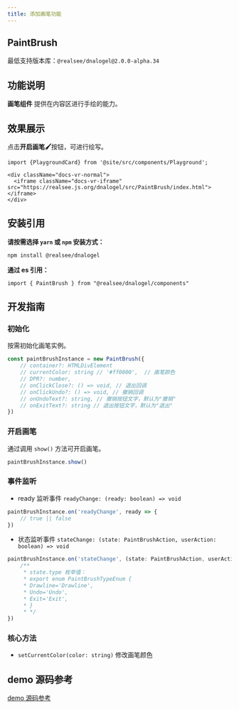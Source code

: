 ```yaml
---
title: 添加画笔功能
---
```


## **PaintBrush**

最低支持版本库：`@realsee/dnalogel@2.0.0-alpha.34`

## 功能说明

**画笔组件** 提供在内容区进行手绘的能力。

## 效果展示

点击**开启画笔🖌️**按钮，可进行绘写。

```mdx-code-block
import {PlaygroundCard} from '@site/src/components/Playground';

<div className="docs-vr-normal">
  <iframe className="docs-vr-iframe" src="https://realsee.js.org/dnalogel/src/PaintBrush/index.html"></iframe>
</div>
```

## 安装引用

**请按需选择 `yarn` 或 `npm` 安装方式：**

```bash npm2yarn
npm install @realsee/dnalogel
```

**通过 es 引用：**

```tsx
import { PaintBrush } from "@realsee/dnalogel/components"
```

## 开发指南

### 初始化
按需初始化画笔实例。

```ts
const paintBrushInstance = new PaintBrush({
    // container?: HTMLDivElement
    // currentColor: string // '#ff0000',  // 画笔颜色
    // DPR?: number,
    // onClickClose?: () => void, // 退出回调
    // onClickUndo?: () => void, // 撤销回调
    // onUndoText?: string, // 撤销按钮文字，默认为"撤销"
    // onExitText?: string // 退出按钮文字，默认为"退出"
})
```

### 开启画笔

通过调用 `show()` 方法可开启画笔。
```ts
paintBrushInstance.show()
```

### 事件监听
- ready 监听事件 `readyChange: (ready: boolean) => void`

```ts
paintBrushInstance.on('readyChange', ready => {
    // true || false
})
```

- 状态监听事件 `stateChange: (state: PaintBrushAction, userAction: boolean) => void`

```ts
paintBrushInstance.on('stateChange', (state: PaintBrushAction, userAction: boolean) => {
    /**
     * state.type 枚举值：
     * export enum PaintBrushTypeEnum {
     * Drawline='Drawline',
     * Undo='Undo',
     * Exit='Exit',
     * }
     * */
})
```

### 核心方法
- `setCurrentColor(color: string)` 修改画笔颜色

## demo 源码参考

[demo 源码参考](https://github.com/realsee-developer/dnalogel/tree/main/examples/src)

